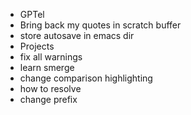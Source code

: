 - GPTel
- Bring back my quotes in scratch buffer
- store autosave in emacs dir
- Projects
- fix all warnings
- learn smerge
 - change comparison highlighting
 - how to resolve
 - change prefix
